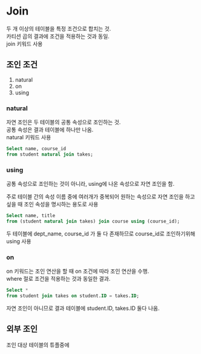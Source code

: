 # Join
두 개 이상의 테이블을 특정 조건으로 합치는 것.  
카티션 곱의 결과에 조건을 적용하는 것과 동일.  
join 키워드 사용  

## 조인 조건
1. natural
2. on
3. using

### natural
자연 조인은 두 테이블의 공통 속성으로 조인하는 것.  
공통 속성은 결과 테이블에 하나만 나옴.  
natural 키워드 사용
```sql
Select name, course_id
from student natural join takes;
```

### using
공통 속성으로 조인하는 것이 아니라, using에 나온 속성으로 자연 조인을 함.  

주로 테이블 간의 속성 이름 중에 여러개가 중복되어 원하는 속성으로 자연 조인을 하고 싶을 때 조인 속성을 명시하는 용도로 사용
```sql
Select name, title
from (student natural join takes) join course using (course_id);
```
두 테이블에 dept_name, course_id 가 둘 다 존재하므로 course_id로 조인하기위해 using 사용

### on
on 키워드는 조인 연산을 할 때 on 조건에 따라 조인 연산을 수행.  
where 절로 조건을 적용하는 것과 동일한 결과.   
```sql
Select *
from student join takes on student.ID = takes.ID;
```
자연 조인이 아니므로 결과 테이블에 student.ID, takes.ID 둘다 나옴.  

## 외부 조인
조인 대상 테이블의 튜플중에 
